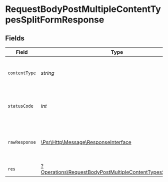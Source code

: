 # RequestBodyPostMultipleContentTypesSplitFormResponse


## Fields

| Field                                                                                                                                     | Type                                                                                                                                      | Required                                                                                                                                  | Description                                                                                                                               |
| ----------------------------------------------------------------------------------------------------------------------------------------- | ----------------------------------------------------------------------------------------------------------------------------------------- | ----------------------------------------------------------------------------------------------------------------------------------------- | ----------------------------------------------------------------------------------------------------------------------------------------- |
| `contentType`                                                                                                                             | *string*                                                                                                                                  | :heavy_check_mark:                                                                                                                        | HTTP response content type for this operation                                                                                             |
| `statusCode`                                                                                                                              | *int*                                                                                                                                     | :heavy_check_mark:                                                                                                                        | HTTP response status code for this operation                                                                                              |
| `rawResponse`                                                                                                                             | [\Psr\Http\Message\ResponseInterface](https://www.php-fig.org/psr/psr-7/#33-psrhttpmessageresponseinterface)                              | :heavy_check_mark:                                                                                                                        | Raw HTTP response; suitable for custom response parsing                                                                                   |
| `res`                                                                                                                                     | [?Operations\RequestBodyPostMultipleContentTypesSplitFormRes](../../Models/Operations/RequestBodyPostMultipleContentTypesSplitFormRes.md) | :heavy_minus_sign:                                                                                                                        | OK                                                                                                                                        |
